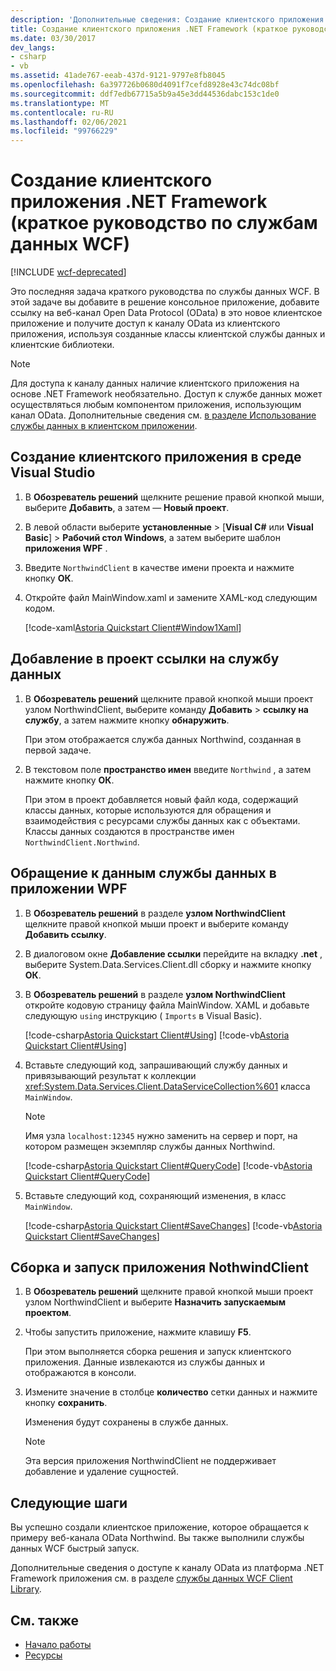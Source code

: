 ```yaml
---
description: 'Дополнительные сведения: Создание клиентского приложения платформа .NET Framework (краткое руководство по службы данных WCF)'
title: Создание клиентского приложения .NET Framework (краткое руководство по службам данных WCF)
ms.date: 03/30/2017
dev_langs:
- csharp
- vb
ms.assetid: 41ade767-eeab-437d-9121-9797e8fb8045
ms.openlocfilehash: 6a397726b0680d4091f7cefd8928e43c74dc08bf
ms.sourcegitcommit: ddf7edb67715a5b9a45e3dd44536dabc153c1de0
ms.translationtype: MT
ms.contentlocale: ru-RU
ms.lasthandoff: 02/06/2021
ms.locfileid: "99766229"
---
```

# <a name="creating-the-net-framework-client-application-wcf-data-services-quickstart"></a>Создание клиентского приложения .NET Framework (краткое руководство по службам данных WCF)

[!INCLUDE [wcf-deprecated](~/includes/wcf-deprecated.md)]

Это последняя задача краткого руководства по службы данных WCF. В этой задаче вы добавите в решение консольное приложение, добавите ссылку на веб-канал Open Data Protocol (OData) в это новое клиентское приложение и получите доступ к каналу OData из клиентского приложения, используя созданные классы клиентской службы данных и клиентские библиотеки.

> [!NOTE]
> Для доступа к каналу данных наличие клиентского приложения на основе .NET Framework необязательно. Доступ к службе данных может осуществляться любым компонентом приложения, использующим канал OData. Дополнительные сведения см. [в разделе Использование службы данных в клиентском приложении](using-a-data-service-in-a-client-application-wcf-data-services.md).

## <a name="to-create-the-client-application-by-using-visual-studio"></a>Создание клиентского приложения в среде Visual Studio

1. В **Обозреватель решений** щелкните решение правой кнопкой мыши, выберите **Добавить**, а затем — **Новый проект**.

2. В левой области выберите **установленные** > [**Visual C#** или **Visual Basic**] > **Рабочий стол Windows**, а затем выберите шаблон **приложения WPF** .

3. Введите `NorthwindClient` в качестве имени проекта и нажмите кнопку **ОК**.

4. Откройте файл MainWindow.xaml и замените XAML-код следующим кодом.

     [!code-xaml[Astoria Quickstart Client#Window1Xaml](../../../../samples/snippets/visualbasic/VS_Snippets_Misc/astoria_quickstart_client/vb/window1.xaml#window1xaml)]

## <a name="to-add-a-data-service-reference-to-the-project"></a>Добавление в проект ссылки на службу данных

1. В **Обозреватель решений** щелкните правой кнопкой мыши проект узлом NorthwindClient, выберите команду **Добавить**  >  **ссылку на службу**, а затем нажмите кнопку **обнаружить**.

     При этом отображается служба данных Northwind, созданная в первой задаче.

2. В текстовом поле **пространство имен** введите `Northwind` , а затем нажмите кнопку **ОК**.

     При этом в проект добавляется новый файл кода, содержащий классы данных, которые используются для обращения и взаимодействия с ресурсами службы данных как с объектами. Классы данных создаются в пространстве имен `NorthwindClient.Northwind`.

## <a name="to-access-data-service-data-in-the-wpf-application"></a>Обращение к данным службы данных в приложении WPF

1. В **Обозреватель решений** в разделе **узлом NorthwindClient** щелкните правой кнопкой мыши проект и выберите команду **Добавить ссылку**.

2. В диалоговом окне **Добавление ссылки** перейдите на вкладку **.net** , выберите System.Data.Services.Client.dll сборку и нажмите кнопку **ОК**.

3. В **Обозреватель решений** в разделе **узлом NorthwindClient** откройте кодовую страницу файла MainWindow. XAML и добавьте следующую `using` инструкцию ( `Imports` в Visual Basic).

    [!code-csharp[Astoria Quickstart Client#Using](../../../../samples/snippets/csharp/VS_Snippets_Misc/astoria_quickstart_client/cs/window1.xaml.cs#using)]
    [!code-vb[Astoria Quickstart Client#Using](../../../../samples/snippets/visualbasic/VS_Snippets_Misc/astoria_quickstart_client/vb/window1.xaml.vb#using)]

4. Вставьте следующий код, запрашивающий службу данных и привязывающий результат к коллекции <xref:System.Data.Services.Client.DataServiceCollection%601> класса `MainWindow`.

    > [!NOTE]
    > Имя узла `localhost:12345` нужно заменить на сервер и порт, на котором размещен экземпляр службы данных Northwind.

     [!code-csharp[Astoria Quickstart Client#QueryCode](../../../../samples/snippets/csharp/VS_Snippets_Misc/astoria_quickstart_client/cs/window1.xaml.cs#querycode)]
     [!code-vb[Astoria Quickstart Client#QueryCode](../../../../samples/snippets/visualbasic/VS_Snippets_Misc/astoria_quickstart_client/vb/window1.xaml.vb#querycode)]

5. Вставьте следующий код, сохраняющий изменения, в класс `MainWindow`.

     [!code-csharp[Astoria Quickstart Client#SaveChanges](../../../../samples/snippets/csharp/VS_Snippets_Misc/astoria_quickstart_client/cs/window1.xaml.cs#savechanges)]
     [!code-vb[Astoria Quickstart Client#SaveChanges](../../../../samples/snippets/visualbasic/VS_Snippets_Misc/astoria_quickstart_client/vb/window1.xaml.vb#savechanges)]

## <a name="to-build-and-run-the-northwindclient-application"></a>Сборка и запуск приложения NothwindClient

1. В **Обозреватель решений** щелкните правой кнопкой мыши проект узлом NorthwindClient и выберите **Назначить запускаемым проектом**.

2. Чтобы запустить приложение, нажмите клавишу **F5**.

     При этом выполняется сборка решения и запуск клиентского приложения. Данные извлекаются из службы данных и отображаются в консоли.

3. Измените значение в столбце **количество** сетки данных и нажмите кнопку **сохранить**.

     Изменения будут сохранены в службе данных.

    > [!NOTE]
    > Эта версия приложения NorthwindClient не поддерживает добавление и удаление сущностей.

## <a name="next-steps"></a>Следующие шаги

Вы успешно создали клиентское приложение, которое обращается к примеру веб-канала OData Northwind. Вы также выполнили службы данных WCF быстрый запуск.

Дополнительные сведения о доступе к каналу OData из платформа .NET Framework приложения см. в разделе [службы данных WCF Client Library](wcf-data-services-client-library.md).

## <a name="see-also"></a>См. также

- [Начало работы](getting-started-with-wcf-data-services.md)
- [Ресурсы](wcf-data-services-resources.md)
